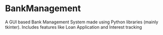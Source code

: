 # BankManagement
A GUI based Bank Management System made using Python libraries (mainly tkinter). Includes features like Loan Application and Interest tracking

